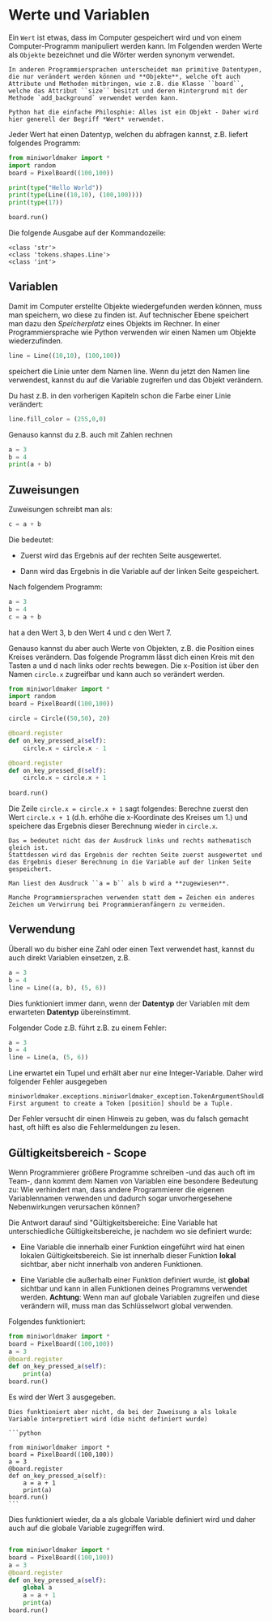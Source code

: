 # Werte und Variablen

Ein `Wert` ist etwas, dass im Computer gespeichert wird und von einem Computer-Programm manipuliert werden kann. Im Folgenden werden Werte als ``Objekte`` bezeichnet und die Wörter werden synonym verwendet.

```{note}
In anderen Programmiersprachen unterscheidet man primitive Datentypen, die nur verändert werden können und **Objekte**, welche oft auch Attribute und Methoden mitbringen, wie z.B. die Klasse ``board``, welche das Attribut ``size`` besitzt und deren Hintergrund mit der Methode `add_background` verwendet werden kann.

Python hat die einfache Philosphie: Alles ist ein Objekt - Daher wird hier generell der Begriff *Wert* verwendet.
```

Jeder Wert hat einen Datentyp, welchen du abfragen kannst, z.B. liefert folgendes Programm:

```python
from miniworldmaker import *
import random
board = PixelBoard((100,100))

print(type("Hello World"))
print(type(Line((10,10), (100,100))))
print(type(17))

board.run()
```

Die folgende Ausgabe auf der Kommandozeile:

```
<class 'str'>
<class 'tokens.shapes.Line'>
<class 'int'>
```

## Variablen

Damit im Computer erstellte Objekte wiedergefunden werden können, muss man speichern, wo diese zu finden ist. Auf technischer Ebene speichert man dazu den *Speicherplatz* eines Objekts im Rechner. In einer Programmiersprache wie Python verwenden wir einen Namen um Objekte wiederzufinden.

```python
line = Line((10,10), (100,100))
```

speichert die Linie unter dem Namen line. Wenn du jetzt den Namen line verwendest, kannst du auf die Variable zugreifen und das Objekt verändern.

Du hast z.B. in den vorherigen Kapiteln schon die Farbe einer Linie verändert:

```python
line.fill_color = (255,0,0)
```

Genauso kannst du z.B. auch mit Zahlen rechnen

```python
a = 3
b = 4
print(a + b)
```

## Zuweisungen

Zuweisungen schreibt man als:

```python
c = a + b
```
Die bedeutet:

  - Zuerst wird das Ergebnis auf der rechten Seite ausgewertet.

  - Dann wird das Ergebnis in die Variable auf der linken Seite gespeichert.

Nach folgendem Programm:

```python
a = 3
b = 4
c = a + b
```

hat a den Wert 3, b den Wert 4 und c den Wert 7.

Genauso kannst du aber auch Werte von Objekten, z.B. die Position eines Kreises verändern. Das folgende Programm lässt dich einen Kreis mit den Tasten a und d nach links oder rechts bewegen. Die x-Position ist über den Namen ``circle.x`` zugreifbar und kann auch so verändert werden.

```python
from miniworldmaker import *
import random
board = PixelBoard((100,100))

circle = Circle((50,50), 20)

@board.register
def on_key_pressed_a(self):
    circle.x = circle.x - 1

@board.register
def on_key_pressed_d(self):
    circle.x = circle.x + 1
    
board.run()
```

Die Zeile ``circle.x = circle.x + 1`` sagt folgendes: Berechne zuerst den Wert ``circle.x + 1`` (d.h. erhöhe die x-Koordinate des Kreises um 1.) und speichere das Ergebnis dieser Berechnung wieder in ``circle.x``.

```{note}
Das = bedeutet nicht das der Ausdruck links und rechts mathematisch gleich ist. 
Stattdessen wird das Ergebnis der rechten Seite zuerst ausgewertet und das Ergebnis dieser Berechnung in die Variable auf der linken Seite gespeichert.

Man liest den Ausdruck ``a = b`` als b wird a **zugewiesen**.

Manche Programmiersprachen verwenden statt dem = Zeichen ein anderes Zeichen um Verwirrung bei Programmieranfängern zu vermeiden.
```

## Verwendung

Überall wo du bisher eine Zahl oder einen Text verwendet hast, kannst du auch direkt Variablen einsetzen, z.B.

```python
a = 3
b = 4
line = Line((a, b), (5, 6))
``` 

Dies funktioniert immer dann, wenn der **Datentyp** der Variablen mit dem erwarteten **Datentyp** übereinstimmt. 


Folgender Code z.B. führt z.B. zu einem Fehler:

```python
a = 3
b = 4
line = Line(a, (5, 6))
``` 

Line erwartet ein Tupel und erhält aber nur eine Integer-Variable. Daher wird folgender Fehler ausgegeben

```
miniworldmaker.exceptions.miniworldmaker_exception.TokenArgumentShouldBeTuple: First argument to create a Token [position] should be a Tuple. 
```

Der Fehler versucht dir einen Hinweis zu geben, was du falsch gemacht hast, oft hilft es also die Fehlermeldungen zu lesen.


## Gültigkeitsbereich - Scope

Wenn Programmierer größere Programme schreiben -und das auch oft im Team-, dann kommt dem Namen von Variablen eine besondere Bedeutung zu: Wie verhindert man, dass andere Programmierer die eigenen Variablennamen verwenden und dadurch sogar unvorhergesehene Nebenwirkungen verursachen können?

Die Antwort darauf sind "Gültigkeitsbereiche: Eine Variable hat unterschiedliche Gültigkeitsbereiche, je nachdem wo sie definiert wurde:

  * Eine Variable die innerhalb einer Funktion eingeführt wird hat einen lokalen Gültigkeitsbereich. Sie ist innerhalb dieser Funktion **lokal** sichtbar, aber nicht innerhalb von anderen Funktionen.

  * Eine Variable die außerhalb einer Funktion definiert wurde, ist **global** sichtbar und kann in allen Funktionen deines Programms verwendet werden. **Achtung**: Wenn man auf globale Variablen zugreifen und diese verändern will, muss man das Schlüsselwort global verwenden.

  Folgendes funktioniert:

  ```python
  from miniworldmaker import *
  board = PixelBoard((100,100))
  a = 3
  @board.register
  def on_key_pressed_a(self):
      print(a)
  board.run()
  ```
  
  Es wird der Wert 3 ausgegeben.

  ````{warning}
  Dies funktioniert aber nicht, da bei der Zuweisung a als lokale Variable interpretiert wird (die nicht definiert wurde)

  ```python

  from miniworldmaker import *
  board = PixelBoard((100,100))
  a = 3
  @board.register
  def on_key_pressed_a(self):
      a = a + 1
      print(a)
  board.run()
  ```
  ````
  
  Dies funktioniert wieder, da a als globale Variable definiert wird und daher auch auf die globale Variable zugegriffen wird.

  ```python

  from miniworldmaker import *
  board = PixelBoard((100,100))
  a = 3
  @board.register
  def on_key_pressed_a(self):
      global a
      a = a + 1
      print(a)
  board.run()
  ```


